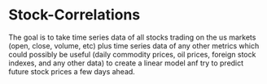 # Stock-Correlations

The goal is to take time series data of all stocks trading on the us markets (open, close, volume, etc) plus time series data of any other metrics which could possibly be useful (daily commodity prices, oil prices, foreign stock indexes, and any other data) to create a linear model anf try to predict future stock prices a few days ahead.
